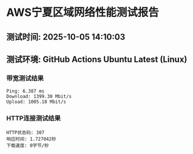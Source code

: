 # AWS宁夏区域网络性能测试报告
## 测试时间: 2025-10-05 14:10:03
## 测试环境: GitHub Actions Ubuntu Latest (Linux)

### 带宽测试结果
```
Ping: 6.387 ms
Download: 1399.30 Mbit/s
Upload: 1005.18 Mbit/s
```

### HTTP连接测试结果
```
HTTP状态码: 307
响应时间: 1.727042秒
下载速度: 0字节/秒
```

